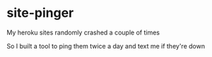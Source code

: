 # site-pinger
My heroku sites randomly crashed a couple of times

So I built a tool to ping them twice a day and text me if they're down
